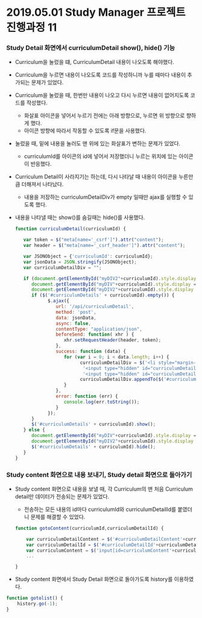 # 2019.05.01 Study Manager 프로젝트 진행과정 11

### Study Detail 화면에서 curriculumDetail show(), hide() 기능
- Curriculum을 눌렀을 떄, CurriculumDetail 내용이 나오도록 해야했다.
- Curriculum을 누르면 내용이 나오도록 코드를 작성하니까 누를 때마다 내용이 추가되는 문제가 있었다.
- Curriculum을 눌렀을 때, 한번만 내용이 나오고 다시 누르면 내용이 없어지도록 코드를 작성했다.
    * 화살표 아이콘을 넣어서 누르기 전에는 아래 방향으로, 누르면 위 방향으로 향하게 했다.
    * 아이콘 방향에 따라서 작동할 수 있도록 if문을 사용했다. 
- 눌렀을 때, 밑에 내용을 눌러도 맨 위에 있는 화살표가 변하는 문제가 있었다.
    * curriculumId를 아이콘의 id에 넣어서 저장했더니 누르는 위치에 있는 아이콘이 반응했다.
- Curriculum Detail이 사라지기는 하는데, 다시 나타날 때 내용이 아이콘을 누른만큼 더해져서 나타났다.
    * 내용을 저장하는 curriculumDetailDiv가 empty 일때만 ajax를 실행할 수 있도록 했다.
- 내용을 나타낼 때는 show()를 숨길때는 hide()를 사용했다.

   ```javascript
   function curriculumDetail(curriculumId) {
   
      var token = $("meta[name='_csrf']").attr("content");
      var header = $("meta[name='_csrf_header']").attr("content");
   
      var JSONObject = {'curriculumId': curriculumId};
      var jsonData = JSON.stringify(JSONObject);
      var curriculumDetailDiv = "";
   
      if (document.getElementById("myDIV2"+curriculumId).style.display == 'none') {
         document.getElementById("myDIV"+curriculumId).style.display = 'none';
         document.getElementById("myDIV2"+curriculumId).style.display = 'block';
         if ($('#curriculumDetails' + curriculumId).empty()) {
               $.ajax({
                  url: '/api/curriculumDetail',
                  method: 'post',
                  data: jsonData,
                  async: false,
                  contentType: "application/json",
                  beforeSend: function( xhr ) {
                     xhr.setRequestHeader(header, token);
                  },
                  success: function (data) {
                     for (var i = 0; i < data.length; i++) {
                           curriculumDetailDiv = $('<li style="margin-left: 5%; margin-bottom:1%;" onclick="gotoContent('+ curriculumId +','+data[i].curriculumDetailId+')" value="' + data[i].curriculumDetailContent + '">' + data[i].curriculumDetailContent + '</li> ' +
                            '<input type="hidden" id="curriculumDetailContent'+data[i].curriculumDetailId+'" value="' + data[i].curriculumDetailContent + '"/>' +
                            '<input type="hidden" id="curriculumDetailId'+data[i].curriculumDetailId+'" value="' + data[i].curriculumDetailId + '"/>');
                           curriculumDetailDiv.appendTo($('#curriculumDetails' + curriculumId));
                     }
                  },
                  error: function (err) {
                     console.log(err.toString());
                  }
               });
         }
         $('#curriculumDetails' + curriculumId).show();
      } else {
         document.getElementById("myDIV"+curriculumId).style.display = 'block';
         document.getElementById("myDIV2"+curriculumId).style.display = 'none'
         $('#curriculumDetails' + curriculumId).hide();
      }
   }
   ```

### Study content 화면으로 내용 보내기, Study detail 화면으로 돌아가기
- Study content 화면으로 내용을 보낼 때, 각 Curriculum의 맨 처음 Curriculum detail만 데이터가 전송되는 문제가 있었다. 
    * 전송하는 모든 내용의 id마다 curriculumId와 curriculumDetailId를 붙였더니 문제를 해결할 수 있었다.

    ```javascript
    function gotoContent(curriculumId,curriculumDetailId) {

        var curriculumDetailContent = $('#curriculumDetailContent'+curriculumDetailId).val();
        var curriculumDetailId = $('#curriculumDetailId'+curriculumDetailId).val();
        var curriculumContent = $('input[id=curriculumContent'+curriculumId+']').val();
        ...

    }
    ```
    
- Study content 화면에서 Study Detail 화면으로 돌아가도록 history를 이용하였다.

```javascript
function gotolist() {
    history.go(-1);
}
```
